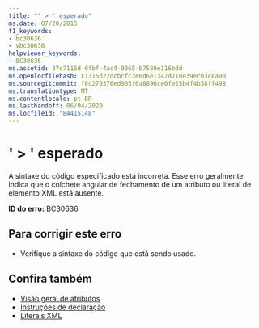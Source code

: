 ```yaml
---
title: "' > ' esperado"
ms.date: 07/20/2015
f1_keywords:
- bc30636
- vbc30636
helpviewer_keywords:
- BC30636
ms.assetid: 37d7115d-0fbf-4ac4-9065-b7580e116bdd
ms.openlocfilehash: c1315d22dcbcfc3e6d6e1347d710e39ecb3cea00
ms.sourcegitcommit: f8c270376ed905f6a8896ce0fe25b4f4b38ff498
ms.translationtype: MT
ms.contentlocale: pt-BR
ms.lasthandoff: 06/04/2020
ms.locfileid: "84415148"
---
```

# <a name="-expected"></a>' > ' esperado
A sintaxe do código especificado está incorreta. Esse erro geralmente indica que o colchete angular de fechamento de um atributo ou literal de elemento XML está ausente.  
  
 **ID do erro:** BC30636  
  
## <a name="to-correct-this-error"></a>Para corrigir este erro  
  
- Verifique a sintaxe do código que está sendo usado.  
  
## <a name="see-also"></a>Confira também

- [Visão geral de atributos](../programming-guide/concepts/attributes/index.md)
- [Instruções de declaração](../programming-guide/language-features/statements.md#declaration-statements)
- [Literais XML](../language-reference/xml-literals/index.md)
